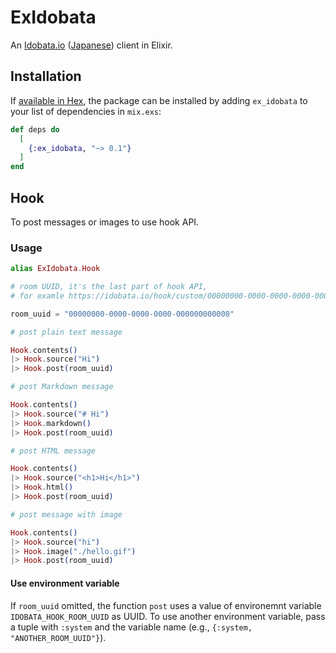 # ExIdobata

An [Idobata.io](https://idobata.io/en/home) ([Japanese](https://idobata.io/ja/home)) client in Elixir.

## Installation

If [available in Hex](https://hex.pm/docs/publish), the package can be installed
by adding `ex_idobata` to your list of dependencies in `mix.exs`:

```elixir
def deps do
  [
    {:ex_idobata, "~> 0.1"}
  ]
end
```

## Hook

To post messages or images to use hook API.

### Usage

```elixir
alias ExIdobata.Hook
```

```elixir
# room UUID, it's the last part of hook API,
# for examle https://idobata.io/hook/custom/00000000-0000-0000-0000-000000000000

room_uuid = "00000000-0000-0000-0000-000000000000"
```

```elixir
# post plain text message

Hook.contents()
|> Hook.source("Hi")
|> Hook.post(room_uuid)

# post Markdown message

Hook.contents()
|> Hook.source("# Hi")
|> Hook.markdown()
|> Hook.post(room_uuid)

# post HTML message

Hook.contents()
|> Hook.source("<h1>Hi</h1>")
|> Hook.html()
|> Hook.post(room_uuid)

# post message with image

Hook.contents()
|> Hook.source("hi")
|> Hook.image("./hello.gif")
|> Hook.post(room_uuid)
```

#### Use environment variable

If `room_uuid` omitted, the function `post` uses a value of environemnt variable `IDOBATA_HOOK_ROOM_UUID` as UUID.
To use another environment variable, pass a tuple with `:system` and the variable name (e.g., `{:system, "ANOTHER_ROOM_UUID"}`).


